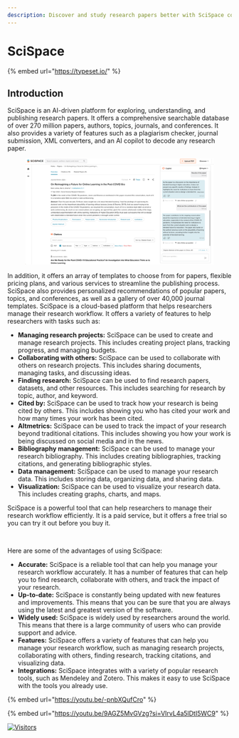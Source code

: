 ```yaml
---
description: Discover and study research papers better with SciSpace copilot
---
```


# SciSpace

{% embed url="https://typeset.io/" %}

## Introduction

SciSpace is an AI-driven platform for exploring, understanding, and publishing research papers. It offers a comprehensive searchable database of over 270 million papers, authors, topics, journals, and conferences. It also provides a variety of features such as a plagiarism checker, journal submission, XML converters, and an AI copilot to decode any research paper.

<figure><img src="../.gitbook/assets/image (11).png" alt="" width="563"><figcaption></figcaption></figure>

In addition, it offers an array of templates to choose from for papers, flexible pricing plans, and various services to streamline the publishing process. SciSpace also provides personalized recommendations of popular papers, topics, and conferences, as well as a gallery of over 40,000 journal templates. SciSpace is a cloud-based platform that helps researchers manage their research workflow. It offers a variety of features to help researchers with tasks such as:

* **Managing research projects:** SciSpace can be used to create and manage research projects. This includes creating project plans, tracking progress, and managing budgets.
* **Collaborating with others:** SciSpace can be used to collaborate with others on research projects. This includes sharing documents, managing tasks, and discussing ideas.
* **Finding research:** SciSpace can be used to find research papers, datasets, and other resources. This includes searching for research by topic, author, and keyword.
* **Cited by:** SciSpace can be used to track how your research is being cited by others. This includes showing you who has cited your work and how many times your work has been cited.
* **Altmetrics:** SciSpace can be used to track the impact of your research beyond traditional citations. This includes showing you how your work is being discussed on social media and in the news.
* **Bibliography management:** SciSpace can be used to manage your research bibliography. This includes creating bibliographies, tracking citations, and generating bibliographic styles.
* **Data management:** SciSpace can be used to manage your research data. This includes storing data, organizing data, and sharing data.
* **Visualization:** SciSpace can be used to visualize your research data. This includes creating graphs, charts, and maps.

SciSpace is a powerful tool that can help researchers to manage their research workflow efficiently. It is a paid service, but it offers a free trial so you can try it out before you buy it.

<figure><img src="https://substackcdn.com/image/fetch/f_auto,q_auto:good,fl_progressive:steep/https%3A%2F%2Fsubstack-post-media.s3.amazonaws.com%2Fpublic%2Fimages%2F35246f20-051f-43ea-aac6-7e127a78c0dd_1280x1157.jpeg" alt="" width="563"><figcaption></figcaption></figure>

Here are some of the advantages of using SciSpace:

* **Accurate:** SciSpace is a reliable tool that can help you manage your research workflow accurately. It has a number of features that can help you to find research, collaborate with others, and track the impact of your research.
* **Up-to-date:** SciSpace is constantly being updated with new features and improvements. This means that you can be sure that you are always using the latest and greatest version of the software.
* **Widely used:** SciSpace is widely used by researchers around the world. This means that there is a large community of users who can provide support and advice.
* **Features:** SciSpace offers a variety of features that can help you manage your research workflow, such as managing research projects, collaborating with others, finding research, tracking citations, and visualizing data.
* **Integrations:** SciSpace integrates with a variety of popular research tools, such as Mendeley and Zotero. This makes it easy to use SciSpace with the tools you already use.

{% embed url="https://youtu.be/-pnbXQufCro" %}

{% embed url="https://youtu.be/9AGZ5MvGVzg?si=VIrvL4a5lDtI5WC9" %}

[![Visitors](https://api.visitorbadge.io/api/visitors?path=https%3A%2F%2Fgithub.com%2Fdrshahizan\&labelColor=%23697689\&countColor=%23555555\&style=plastic)](https://visitorbadge.io/status?path=https%3A%2F%2Fgithub.com%2Fdrshahizan)
